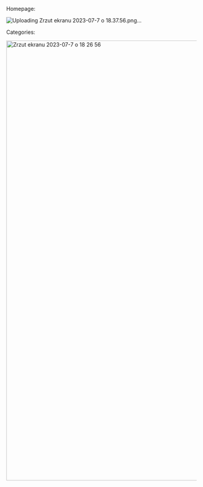 Homepage:

![Uploading Zrzut ekranu 2023-07-7 o 18.37.56.png…]()


Categories:

<img width="1165" alt="Zrzut ekranu 2023-07-7 o 18 26 56" src="https://github.com/milenamrugala/norwegian-language-project/assets/123079896/ad6617f6-1f6c-45b9-b06e-977a94a28c18">
